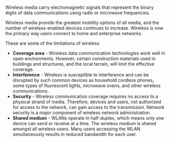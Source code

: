 Wireless media carry electromagnetic signals that represent the binary digits of data communications using radio or microwave frequencies.

Wireless media provide the greatest mobility options of all media, and the number of wireless-enabled devices continues to increase. Wireless is now the primary way users connect to home and enterprise networks.

These are some of the limitations of wireless:

- **Coverage area** - Wireless data communication technologies work well in open environments. However, certain construction materials used in buildings and structures, and the local terrain, will limit the effective coverage.
- **Interference** - Wireless is susceptible to interference and can be disrupted by such common devices as household cordless phones, some types of fluorescent lights, microwave ovens, and other wireless communications.
- **Security** - Wireless communication coverage requires no access to a physical strand of media. Therefore, devices and users, not authorized for access to the network, can gain access to the transmission. Network security is a major component of wireless network administration.
- **Shared medium** - WLANs operate in half-duplex, which means only one device can send or receive at a time. The wireless medium is shared amongst all wireless users. Many users accessing the WLAN simultaneously results in reduced bandwidth for each user.